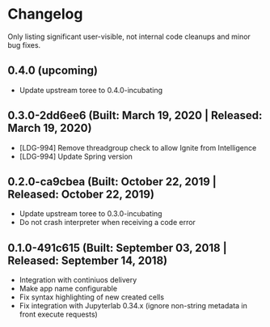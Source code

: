 # Changelog

Only listing significant user-visible, not internal code cleanups and minor bug fixes.

## 0.4.0 (upcoming)

* Update upstream toree to 0.4.0-incubating

## 0.3.0-2dd6ee6 (Built: March 19, 2020 | Released: March 19, 2020)

* [LDG-994] Remove threadgroup check to allow Ignite from Intelligence
* [LDG-994] Update Spring version

## 0.2.0-ca9cbea (Built: October 22, 2019 | Released: October 22, 2019)

* Update upstream toree to 0.3.0-incubating
* Do not crash interpreter when receiving a code error

## 0.1.0-491c615 (Built: September 03, 2018 | Released: September 14, 2018)

* Integration with continiuos delivery
* Make app name configurable
* Fix syntax highlighting of new created cells
* Fix integration with Jupyterlab 0.34.x (ignore non-string metadata in front execute requests)

